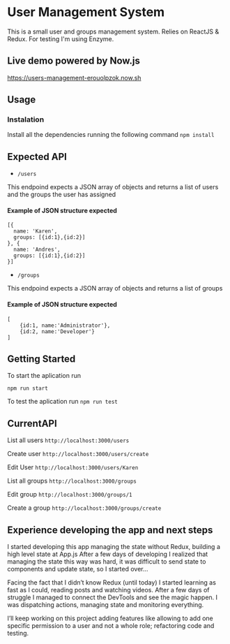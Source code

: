 # User Management System
This is a small user and groups management system.
Relies on ReactJS & Redux. For testing I'm using Enzyme.

## Live demo powered by Now.js
  https://users-management-erouolpzok.now.sh


## Usage
### Instalation
Install all the dependencies running the following command
` npm install `

## Expected API
* 	`/users`

This endpoind expects a JSON array of objects
and returns a list of users and the groups the user has assigned

#### Example of JSON structure expected
```
[{
  name: 'Karen',
  groups: [{id:1},{id:2}]
}, {
  name: 'Andres',
  groups: [{id:1},{id:2}]
}]
```




* `/groups`  

This endpoind expects a JSON array of objects
and returns a list of groups

#### Example of JSON structure expected
```
[
	{id:1, name:'Administrator'},
	{id:2, name:'Developer'}
]
```



## Getting Started
To start the aplication run

`npm run start`


To test the aplication run
`npm run test`


## CurrentAPI
List all users
` http://localhost:3000/users `

Create user
` http://localhost:3000/users/create `

Edit User
` http://localhost:3000/users/Karen `

List all groups
` http://localhost:3000/groups `

Edit group
` http://localhost:3000/groups/1 `

Create a group
` http://localhost:3000/groups/create `


## Experience developing the app and next steps
I started developing this app managing the state without Redux, building a high level state at App.js
After a few days of developing I realized that managing the state this way was hard, it was difficult to send state to components and update state, so I started over…

Facing the fact that I didn’t know Redux (until today) I started learning as fast as I could, reading posts and watching videos.
After a few days of struggle I managed to connect the DevTools and see the magic happen. I was dispatching actions, managing state and monitoring everything.

I’ll keep working on this project adding features like allowing to add one specific permission to a user and not a whole role; refactoring code and testing.
